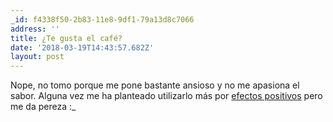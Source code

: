 ```yaml
---
_id: f4338f50-2b83-11e8-9df1-79a13d8c7066
address: ''
title: ¿Te gusta el café?
date: '2018-03-19T14:43:57.682Z'
layout: post
---
```

 
Nope, no tomo porque me pone bastante ansioso y no me apasiona el sabor. Alguna vez me ha planteado utilizarlo más por [efectos positivos](https://www.gwern.net/Nootropics#caffeine) pero me da pereza :_
